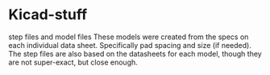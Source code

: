 # Kicad-stuff
step files and model files
These models were created from the specs on each individual data sheet. Specifically pad spacing and size (if needed).
The step files are also based on the datasheets for each model, though they are not super-exact, but close enough.
